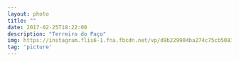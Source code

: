 ```yaml
---
layout: photo
title: ""
date: 2017-02-25T18:22:00
description: "Terreiro do Paço"
img: https://instagram.flis6-1.fna.fbcdn.net/vp/d9b229904ba274c75cb508334bdebf84/5B24646D/t51.2885-15/e35/16906254_414988955504709_5955331391263604736_n.jpg
tag: 'picture'
---
```



